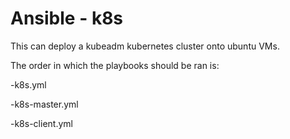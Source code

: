 # Ansible - k8s

This can deploy a kubeadm kubernetes cluster onto ubuntu VMs.

The order in which the playbooks should be ran is:
 
 -k8s.yml
 
 -k8s-master.yml
 
 -k8s-client.yml
